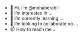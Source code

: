 - 👋 Hi, I’m @mohaberabii
- 👀 I’m interested in ...
- 🌱 I’m currently learning ...
- 💞️ I’m looking to collaborate on ...
- 📫 How to reach me ...

<!---
mohaberabii/mohaberabii is a ✨ special ✨ repository because its `README.md` (this file) appears on your GitHub profile.
You can click the Preview link to take a look at your changes.
--->
